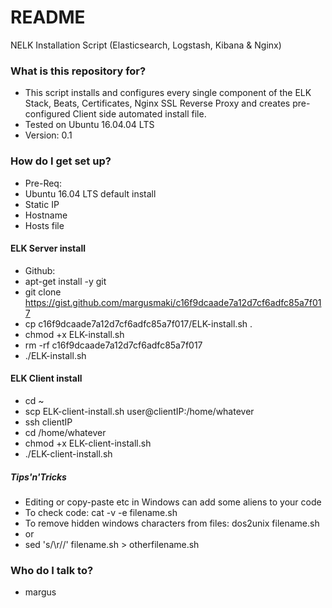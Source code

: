 # README #

NELK Installation Script (Elasticsearch, Logstash, Kibana & Nginx)

### What is this repository for? ###

* This script installs and configures every single component of the ELK Stack, Beats, Certificates, Nginx SSL Reverse Proxy and creates pre-configured Client side automated install file.
* Tested on Ubuntu 16.04.04 LTS
* Version: 0.1

### How do I get set up? ###

* Pre-Req:
* Ubuntu 16.04 LTS default install 
* Static IP
* Hostname
* Hosts file

#### ELK Server install ####

* Github:
* apt-get install -y git
* git clone https://gist.github.com/margusmaki/c16f9dcaade7a12d7cf6adfc85a7f017
* cp c16f9dcaade7a12d7cf6adfc85a7f017/ELK-install.sh .
* chmod +x ELK-install.sh
* rm -rf c16f9dcaade7a12d7cf6adfc85a7f017
* ./ELK-install.sh

#### ELK Client install ####

* cd ~
* scp ELK-client-install.sh user@clientIP:/home/whatever
* ssh clientIP
* cd /home/whatever
* chmod +x ELK-client-install.sh
* ./ELK-client-install.sh

##### Tips'n'Tricks #####

* Editing or copy-paste etc in Windows can add some aliens to your code
* To check code: cat -v -e filename.sh
* To remove hidden windows characters from files: dos2unix filename.sh
* or
* sed 's/\r//' filename.sh > otherfilename.sh

### Who do I talk to? ###

* margus